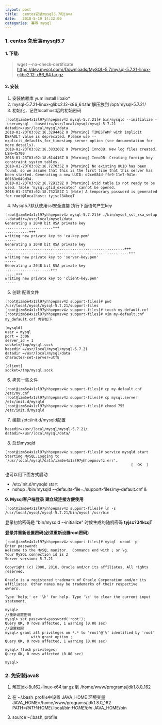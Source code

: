 ```yaml
---
layout: post
title:  centos安装mysql5.7和java
date:   2018-5-19 14:32:00
categories: 幂等 mysql
---
```


### 1. centos 免安装mysql5.7
#### 1. 下载:

 > wget --no-check-certificate https://dev.mysql.com//Downloads/MySQL-5.7/mysql-5.7.21-linux-glibc2.12-x86_64.tar.gz

#### 2. 安装
1. 安装依赖库 yum install libaio*
2. mysql-5.7.21-linux-glibc2.12-x86_64.tar 解压放到 /opt/mysql-5.7.21/
3. 初始化，记住localhost后的初始密码

```
[root@izm5e4x1zl97yhhpepmsv4z mysql-5.7.21]# bin/mysqld --initialize --user=mysql --basedir=/usr/local/mysql/mysql-5.7.21  --datadir=/usr/local/mysql/data
2018-01-23T03:02:16.329446Z 0 [Warning] TIMESTAMP with implicit DEFAULT value is deprecated. Please use --explicit_defaults_for_timestamp server option (see documentation for more details).
2018-01-23T03:02:18.383260Z 0 [Warning] InnoDB: New log files created, LSN=45790
2018-01-23T03:02:18.614416Z 0 [Warning] InnoDB: Creating foreign key constraint system tables.
2018-01-23T03:02:18.727035Z 0 [Warning] No existing UUID has been found, so we assume that this is the first time that this server has been started. Generating a new UUID: d2ce084d-ffe9-11e7-941e-00163e049d34.
2018-01-23T03:02:18.729139Z 0 [Warning] Gtid table is not ready to be used. Table 'mysql.gtid_executed' cannot be opened.
2018-01-23T03:02:18.732182Z 1 [Note] A temporary password is generated for root@localhost: tyjsc?34kcqT
```


4. Mysql5.7默认使用ssl安全连接 执行下面语句产生key

```
[root@izm5e4x1zl97yhhpepmsv4z mysql-5.7.21]# ./bin/mysql_ssl_rsa_setup  --datadir=/usr/local/mysql/data
Generating a 2048 bit RSA private key
......................+++
...........+++
writing new private key to 'ca-key.pem'
-----
Generating a 2048 bit RSA private key
.......................................................+++
.........................................................+++
writing new private key to 'server-key.pem'
-----
Generating a 2048 bit RSA private key
.....................+++
.....+++
writing new private key to 'client-key.pem'
-----

```

5. 创建 配置文件

```
[root@izm5e4x1zl97yhhpepmsv4z support-files]# pwd
/usr/local/mysql/mysql-5.7.21/support-files
[root@izm5e4x1zl97yhhpepmsv4z support-files]# touch my-default.cnf
[root@izm5e4x1zl97yhhpepmsv4z support-files]# vim my-default.cnf 
my_default.cnf 内容如下

[mysqld]
user = mysql
port = 3306
server_id = 1
socket=/tmp/mysql.sock
basedir =/usr/local/mysql/mysql-5.7.21
datadir =/usr/local/mysql/data
character-set-server=utf8

[client]
socket=/tmp/mysql.sock
```

6. 拷贝一些文件

```
[root@izm5e4x1zl97yhhpepmsv4z support-files]# cp my-default.cnf /etc/my.cnf
[root@izm5e4x1zl97yhhpepmsv4z support-files]# cp mysql.server /etc/init.d/mysqld
[root@izm5e4x1zl97yhhpepmsv4z support-files]# chmod 755 /etc/init.d/mysqld
```

7. 编辑 /etc/init.d/mysqld配置

```
basedir=/usr/local/mysql/mysql-5.7.21/
datadir=/usr/local/mysql/data/
```

8. 启动mysqld 

```
[root@izm5e4x1zl97yhhpepmsv4z support-files]# service mysqld start
Starting MySQL.Logging to '/usr/local/mysql/data/izm5e4x1zl97yhhpepmsv4z.err'.
                                                          [  OK  ]
 ``` 

 也可以用下面方式启动 
*  /etc/init.d/mysqld start    
*  nohup ./bin/mysqld --defaults-file=./support-files/my-default.cnf &


**9. Mysql客户端登录**
**建立软连接方便使用**

```
[root@izm5e4x1zl97yhhpepmsv4z support-files]# ln -s /usr/local/mysql/mysql-5.7.21/bin/mysql /usr/bin 
```

登录初始密码是 "bin/mysqld --initialize" 时候生成的随机密码 **tyjsc?34kcqT**  

**登录并重新设置密码(必须重新设置root密码)**

```
[root@izm5e4x1zl97yhhpepmsv4z support-files]# mysql -uroot -p
Enter password: 
Welcome to the MySQL monitor.  Commands end with ; or \g.
Your MySQL connection id is 2
Server version: 5.7.21

Copyright (c) 2000, 2018, Oracle and/or its affiliates. All rights reserved.

Oracle is a registered trademark of Oracle Corporation and/or its
affiliates. Other names may be trademarks of their respective
owners.

Type 'help;' or '\h' for help. Type '\c' to clear the current input statement.

mysql> 
//重新设置密码
mysql> set password=password('root');
Query OK, 0 rows affected, 1 warning (0.00 sec)
//设置权限
mysql> grant all privileges on *.* to 'root'@'%' identified by 'root'
            with grant option ;
Query OK, 0 rows affected, 1 warning (0.00 sec)

mysql> flush privileges;
Query OK, 0 rows affected (0.00 sec)

mysql>
```



### 2. 免安装java8
1. 解压jdk-8u162-linux-x64.tar.gz 到 /home/www/programs/jdk1.8.0_162

2. 在 ~/.bash_profile中设置 JAVA_HOME 环境变量
JAVA_HOME=/home/www/programs/jdk1.8.0_162
PATH=$PATH:$HOME/.local/bin:$HOME/bin:$JAVA_HOME/bin

3. source ~/.bash_profile


